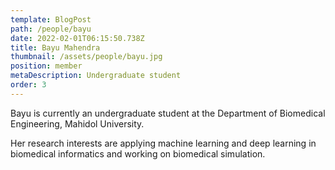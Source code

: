 ```yaml
---
template: BlogPost
path: /people/bayu
date: 2022-02-01T06:15:50.738Z
title: Bayu Mahendra
thumbnail: /assets/people/bayu.jpg
position: member
metaDescription: Undergraduate student
order: 3
---
```


Bayu is currently an undergraduate student at the Department of Biomedical Engineering, Mahidol University.

Her research interests are applying machine learning and deep learning in biomedical informatics and working on biomedical simulation.

